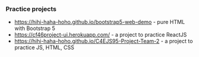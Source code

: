 ### Practice projects
- https://hihi-haha-hoho.github.io/bootstrap5-web-demo - pure HTML with Bootstrap 5
- https://cf46project-ui.herokuapp.com/ - a project to practice ReactJS
- https://hihi-haha-hoho.github.io/C4EJS95-Project-Team-2 - a project to practice JS, HTML, CSS

<!--
**hihi-haha-hoho/hihi-haha-hoho** is a ✨ _special_ ✨ repository because its `README.md` (this file) appears on your GitHub profile.

Here are some ideas to get you started:

- 🔭 I’m currently working on ...
- 🌱 I’m currently learning ...
- 👯 I’m looking to collaborate on ...
- 🤔 I’m looking for help with ...
- 💬 Ask me about ...
- 📫 How to reach me: ...
- 😄 Pronouns: ...
- ⚡ Fun fact: ...
-->
